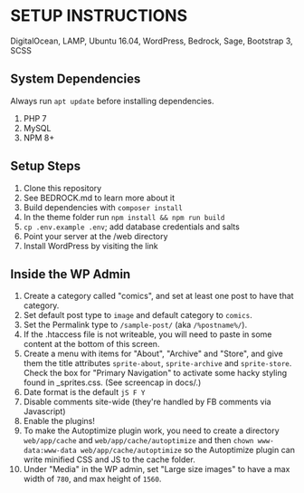 SETUP INSTRUCTIONS
==================

DigitalOcean, LAMP, Ubuntu 16.04, WordPress, Bedrock, Sage, Bootstrap 3, SCSS

System Dependencies
-------------------
Always run `apt update` before installing dependencies.

1. PHP 7
1. MySQL
1. NPM 8+

Setup Steps
-----------
1. Clone this repository
1. See BEDROCK.md to learn more about it
1. Build dependencies with `composer install`
1. In the theme folder run `npm install && npm run build`
1. `cp .env.example .env`; add database credentials and salts
1. Point your server at the /web directory
1. Install WordPress by visiting the link

Inside the WP Admin
--------------------------

1. Create a category called "comics", and set at least one post to have that category.
1. Set default post type to `image` and default category to `comics`.
1. Set the Permalink type to `/sample-post/` (aka `/%postname%/`).
  1. If the .htaccess file is not writeable, you will need to paste in some content at the bottom of this screen.
1. Create a menu with items for "About", "Archive" and "Store", and give them the title attributes `sprite-about`, `sprite-archive` and `sprite-store`. Check the box for "Primary Navigation" to activate some hacky styling found in _sprites.css. (See screencap in docs/.)
1. Date format is the default `jS F Y`
1. Disable comments site-wide (they're handled by FB comments via Javascript)
1. Enable the plugins!
  1. To make the Autoptimize plugin work, you need to create a directory `web/app/cache` and `web/app/cache/autoptimize` and then `chown www-data:www-data web/app/cache/autoptimize` so the Autoptimize plugin can write minified CSS and JS to the cache folder.
1. Under "Media" in the WP admin, set "Large size images" to have a max width of `780`, and max height of `1560`.
